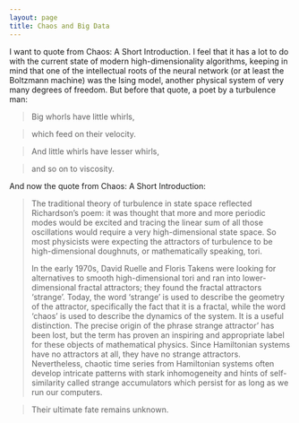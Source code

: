 ```yaml
---
layout: page
title: Chaos and Big Data
---
```


I want to quote from Chaos: A Short Introduction. I feel that it has a lot to do with the current state of modern high-dimensionality algorithms, keeping in mind that one of the intellectual roots of the neural network (or at least the Boltzmann machine) was the Ising model, another physical system of very many degrees of freedom. But before that quote, a poet by a turbulence man:

>Big whorls have little whirls,

>which feed on their velocity.

>And little whirls have lesser whirls,

>and so on to viscosity.

And now the quote from Chaos: A Short Introduction:

>The traditional theory of turbulence in state space reflected Richardson’s poem: it was thought that more and more periodic modes would be excited and tracing the linear sum of all those oscillations would require a very high-dimensional state space. So most physicists were expecting the attractors of turbulence to be high-dimensional doughnuts, or mathematically speaking, tori.
>
>In the early 1970s, David Ruelle and Floris Takens were looking for alternatives to smooth high-dimensional tori and ran into lower-dimensional fractal attractors; they found the fractal attractors ‘strange’. Today, the word ‘strange’ is used to describe the geometry of the attractor, specifically the fact that it is a fractal, while the word ‘chaos’ is used to describe the dynamics of the system. It is a useful distinction. The precise origin of the phrase 
strange attractor’ has been lost, but the term has proven an inspiring and appropriate label for these objects of mathematical physics. Since Hamiltonian systems have no attractors at all, they have no strange attractors. Nevertheless, chaotic time series from Hamiltonian systems often develop intricate patterns with stark inhomogeneity and hints of self-similarity called strange accumulators which persist for as long as we run our computers.

>Their ultimate fate remains unknown.

